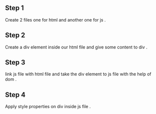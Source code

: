 ## Step 1
Create 2 files one for html and another one for js .
## Step 2
Create a div element inside our html file and give some content to div .
## Step 3
link js file with html file and take the div element to js file with the help of dom .
## Step 4
Apply style properties on div inside js file .
